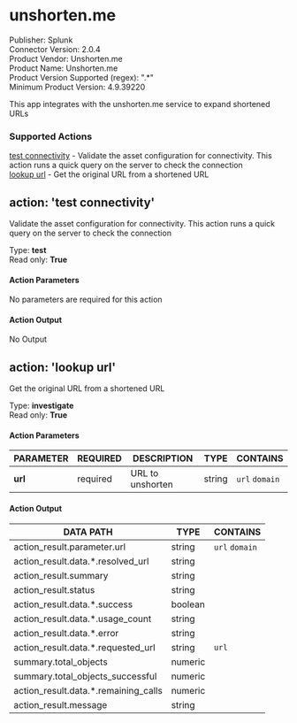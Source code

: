 [comment]: # "Auto-generated SOAR connector documentation"
# unshorten\.me

Publisher: Splunk  
Connector Version: 2\.0\.4  
Product Vendor: Unshorten\.me  
Product Name: Unshorten\.me  
Product Version Supported (regex): "\.\*"  
Minimum Product Version: 4\.9\.39220  

This app integrates with the unshorten\.me service to expand shortened URLs

### Supported Actions  
[test connectivity](#action-test-connectivity) - Validate the asset configuration for connectivity\. This action runs a quick query on the server to check the connection  
[lookup url](#action-lookup-url) - Get the original URL from a shortened URL  

## action: 'test connectivity'
Validate the asset configuration for connectivity\. This action runs a quick query on the server to check the connection

Type: **test**  
Read only: **True**

#### Action Parameters
No parameters are required for this action

#### Action Output
No Output  

## action: 'lookup url'
Get the original URL from a shortened URL

Type: **investigate**  
Read only: **True**

#### Action Parameters
PARAMETER | REQUIRED | DESCRIPTION | TYPE | CONTAINS
--------- | -------- | ----------- | ---- | --------
**url** |  required  | URL to unshorten | string |  `url`  `domain` 

#### Action Output
DATA PATH | TYPE | CONTAINS
--------- | ---- | --------
action\_result\.parameter\.url | string |  `url`  `domain` 
action\_result\.data\.\*\.resolved\_url | string | 
action\_result\.summary | string | 
action\_result\.status | string | 
action\_result\.data\.\*\.success | boolean | 
action\_result\.data\.\*\.usage\_count | string | 
action\_result\.data\.\*\.error | string | 
action\_result\.data\.\*\.requested\_url | string |  `url` 
summary\.total\_objects | numeric | 
summary\.total\_objects\_successful | numeric | 
action\_result\.data\.\*\.remaining\_calls | numeric | 
action\_result\.message | string | 